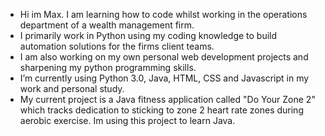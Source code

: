 - Hi im Max. I am learning how to code whilst working in the operations department of a wealth management firm.
- I primarily work in Python using my coding knowledge to build automation solutions for the firms client teams.
- I am also working on my own personal web development projects and sharpening my python programming skills.
- I’m currently using Python 3.0, Java, HTML, CSS and Javascript in my work and personal study.
- My current project is a Java fitness application called "Do Your Zone 2" which tracks dedication to sticking to zone 2 heart rate zones during aerobic exercise. Im using this project to learn Java.

